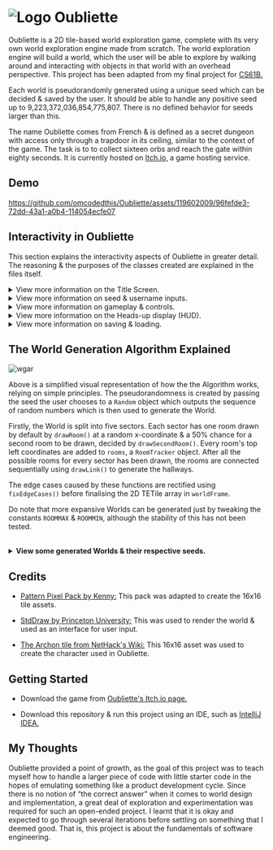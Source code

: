 # ![Logo](https://github.com/omcodedthis/Oubliette/assets/119602009/c3dd4cdc-5d42-4548-b76f-492201f411ff) Oubliette
Oubliette is a 2D tile-based world exploration game, complete with its very own world exploration engine made from scratch. The world exploration engine will build a world, which the user will be able to explore by walking around and interacting with objects in that world with an overhead perspective. This project has been adapted from my final project for [CS61B.](https://github.com/omcodedthis/CS61B-Scores)

Each world is pseudorandomly generated using a unique seed which can be decided & saved by the user. It should be able to handle any positive seed up to 9,223,372,036,854,775,807. There is no defined behavior for seeds larger than this. 

The name Oubliette comes from French & is defined as a secret dungeon with access only through a trapdoor in its ceiling, similar to the context of the game. The task is to to collect sixteen orbs and reach the gate within eighty seconds. It is currently hosted on [Itch.io,](https://itch.io/) a game hosting service.

## Demo
https://github.com/omcodedthis/Oubliette/assets/119602009/96fefde3-72dd-43a1-a0b4-114054ecfe07


## Interactivity in Oubliette
This section explains the interactivity aspects of Oubliette in greater detail. The reasoning & the purposes of the classes created are explained in the files itself.

<details>
<summary>View more information on the Title Screen.</summary>

![titlescreen](https://github.com/omcodedthis/Oubliette/assets/119602009/e8a8fa81-0bda-44c8-8982-ab56aa629f7a)

This screen shows the title of the game & the relevant menu options: start a new game, load a previous save or save & quit. If the user chooses to load a new game, the user can input their desired seed. This seed is then used pseudorandomly to generate a world (ie: the same seed will always generate the exact same world each run).

---------------------------------------------------------------------------------------------------------------------------------------------------------------------------------------------------------------------------------------------------
</details>

<details>
<summary>View more information on seed & username inputs.</summary>
  
![seedscreen](https://github.com/omcodedthis/Oubliette/assets/119602009/27019119-a124-4a48-8b52-728ff4ffc4e1)

![namescreen](https://github.com/omcodedthis/Oubliette/assets/119602009/4a46e7e6-ac4b-4d24-9d82-2770a8f3e9a9)

These screens asks the user for their desired seed & username. The seed can be any integer & the user denotes the end of the seed using an 's'. The username can be any valid keyboard input, '.' denotes the end.

---------------------------------------------------------------------------------------------------------------------------------------------------------------------------------------------------------------------------------------------------
</details>

<details>
<summary>View more information on gameplay & controls. </summary>

![gameplayscreen](https://github.com/omcodedthis/Oubliette/assets/119602009/e27352c7-76ab-4a3c-835d-43036d435757)

Using the seed, a world is generated, placing the sacred Orbs & Gate in random positions. The user is then placed on a random FLOOR tile & the countdown timer starts. The user controls the character using the "WASD" keys & picks up the orbs by going towards the tile. Once all the orbs have been collected, the user has to go towards the Gate to win the game within the time limit to view the "Win" screen, where their time & seed is shown. If the user is unable to collect all the orbs & reach the Gate, the "Lose" screen is shown.

This project uses [StdDraw](https://introcs.cs.princeton.edu/java/stdlib/javadoc/StdDraw.html) to handle user input. This results in a couple of limitations:

* StdDraw does not support key combinations. ":Q" means ":" followed by "Q".
* It can only register key presses that result in a char. This means any unicode character will be fine but keys such as the arrow keys and escape will not work.

---------------------------------------------------------------------------------------------------------------------------------------------------------------------------------------------------------------------------------------------------
</details>

<details>
<summary>View more information on the Heads-up display (HUD).</summary>
  
![HUD](https://github.com/omcodedthis/Oubliette/assets/119602009/bf68fdd4-289d-42d7-95de-a00b7d31a6cf)

The HUD provides additional information that is useful to the user. This is split into 4 components. The description of a given tile when the user mouses-over a tile, the username chosen by the user, the time left & the number of orbs collected.

---------------------------------------------------------------------------------------------------------------------------------------------------------------------------------------------------------------------------------------------------
</details>

<details>
<summary>View more information on saving & loading.</summary> 

![savescreen](https://github.com/omcodedthis/Oubliette/assets/119602009/dfddb3ee-a502-469a-8c1f-5e3134102b58)

Oubliette has the ability to save the state of the world while exploring, as well as to subsequently load the world into the exact state it was in when last saved. When the user restarts Oubliette and presses L, the world loaded is exactly the same state as it was before the world was terminated. The command “:Q” saves the data to world_save.txt which is created in the current working directory and completely terminates the program. The user is shown a "successful save" screen upon saving.

---------------------------------------------------------------------------------------------------------------------------------------------------------------------------------------------------------------------------------------------------
</details>

## The World Generation Algorithm Explained

![wgar](https://github.com/omcodedthis/Oubliette/assets/119602009/8b163d97-5217-4fff-8f55-a5b1d08f2391)

Above is a simplified visual representation of how the the Algorithm works, relying on simple principles. The pseudorandomness is created by passing the seed the user chooses to a `Random` object which outputs the sequence of random numbers which is then used to generate the World.

Firstly, the World is split into five sectors. Each sector has one room drawn by default by `drawRoom()` at a random x-coordinate & a 50% chance for a second room to be drawn, decided by `drawSecondRoom()`. Every room's top left coordinates are added to `rooms`,  a `RoomTracker` object. After all the possible rooms for every sector has been drawn, the rooms are connected sequentially using `drawLink()` to generate the hallways. 

The edge cases caused by these functions are rectified using `fixEdgeCases()` before finalising the 2D TETile array in `worldFrame`.

Do note that more expansive Worlds can be generated just by tweaking the constants `ROOMMAX` & `ROOMMIN`, although the stability of this has not been tested.

<br>
<details>
<summary><b>View some generated Worlds & their respective seeds.</b></summary>

<br>

**Seed: 43095430**
![w0](https://github.com/omcodedthis/Oubliette/assets/119602009/6109a971-6998-44e3-ae32-a5e997642376)

**Seed: 78459393**
![w1](https://github.com/omcodedthis/Oubliette/assets/119602009/6b794802-4a5b-425f-a8b2-dd74846f96c6)

**Seed: 80923490**
![w2](https://github.com/omcodedthis/Oubliette/assets/119602009/7b61e381-8fe9-45d8-8a40-3e2470f001f0)

**Seed: 39504394**
![w3](https://github.com/omcodedthis/Oubliette/assets/119602009/2a882156-735d-4ff1-bc03-ae5389ae5de1)

**Seed: 14092325**
![w4](https://github.com/omcodedthis/Oubliette/assets/119602009/8a772144-1f1a-4517-88b2-4e1e70ab7a92)

---------------------------------------------------------------------------------------------------------------------------------------------------------------------------------------------------------------------------------------------------
</details>


## Credits
* [Pattern Pixel Pack by Kenny:](https://www.kenney.nl/assets/pattern-pack-pixel) This pack was adapted to create the 16x16 tile assets.

* [StdDraw by Princeton University:](https://introcs.cs.princeton.edu/java/stdlib/javadoc/StdDraw.html) This was used to render the world & used as an interface for user input. 

* [The Archon tile from NetHack's Wiki:](https://nethackwiki.com/wiki/File:Archon.png) This 16x16 asset was used to create the character used in Oubliette.


## Getting Started
* Download the game from [Oubliette's Itch.io page.](https://oubliettegame.itch.io/oubliette)

* Download this repository & run this project using an IDE, such as [IntelliJ IDEA.](https://www.jetbrains.com/idea/)


## My Thoughts
Oubliette provided a point of growth, as the goal of this project was to teach myself how to handle a larger piece of code with little starter code in the hopes of emulating something like a product development cycle. Since there is no notion of “the correct answer” when it comes to world design and implementation, a great deal of exploration and experimentation was required for such an open-ended project. I learnt that it is okay and expected to go through several iterations before settling on something that I deemed good. That is, this project is about the fundamentals of software engineering.

